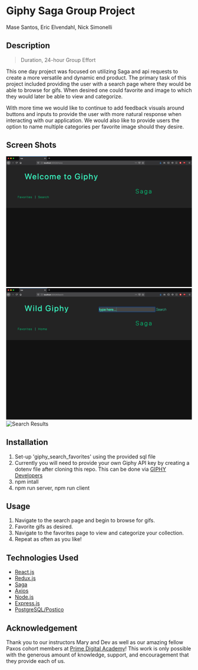 # Giphy Saga Group Project

Mase Santos, Eric Elvendahl, Nick Simonelli

## Description

>Duration, 24-hour Group Effort

This one day project was focused on utilizing Saga and api requests to create a more versatile and dynamic end product. The primary task of this project included providing the user with a search page where they would be able to browse for gifs. When desired one could favorite and image to which they would later be able to view and categorize.

With more time we would like to continue to add feedback visuals around buttons and inputs to provide the user with more natural response when interacting with our application. We would also like to provide users the option to name multiple categories per favorite image should they desire.

## Screen Shots

![Home Screen](public/images/home.png)
![Search Screen](public/images/search.png)
![Search Results](public/images/result.png)

## Installation

1. Set-up 'giphy_search_favorites' using the provided sql file
2. Currently you will need to provide your own Giphy API key by creating a dotenv file after cloning this repo. This can be done via [GIPHY Developers](https://developers.giphy.com/)
3. npm intall  
4. npm run server, npm run client

## Usage

1. Navigate to the search page and begin to browse for gifs.
2. Favorite gifs as desired.
3. Navigate to the favorites page to view and categorize your collection.
4. Repeat as often as you like!


## Technologies Used

- [React.js](https://reactjs.org/)
- [Redux.js](https://redux.js.org/)
- [Saga](https://redux-saga.js.org/)
- [Axios](https://www.npmjs.com/package/axios)
- [Node.js](https://nodejs.org/en/) 
- [Express.js](https://expressjs.com/)
- [PostgreSQL/Postico](https://www.postgresql.org/)

## Acknowledgement
Thank you to our instructors Mary and Dev as well as our amazing fellow Paxos cohort members at [Prime Digital Academy](www.primeacademy.io)! This work is only possible with the generous amount of knowledge, support, and encouragement that they provide each of us.